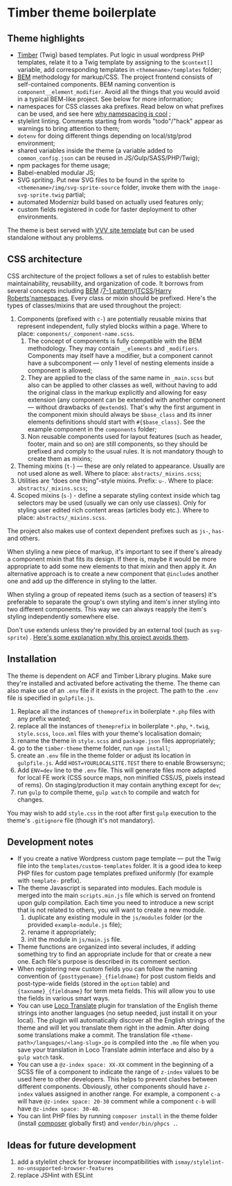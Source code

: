 # Timber theme boilerplate

## Theme highlights

- [Timber](https://timber.github.io/docs/) (Twig) based templates. Put logic in usual wordpress PHP templates, relate it
  to a Twig template by assigning to the `$context[]` variable, add corresponding templates in `<themename>/templates`
  folder;
- [BEM](https://bem.info) methodology for markup/CSS. The project frontend consists of self-contained components. BEM
  naming convention is `component__element_modifier`. Avoid all the things that you would avoid in a typical BEM-like
  project. See below for more information;
- namespaces for CSS classes aka prefixes. Read below on what prefixes can be used, and see
  here [why namespacing is cool](https://csswizardry.com/2015/08/bemit-taking-the-bem-naming-convention-a-step-further/)
  ;
- stylelint linting. Comments starting from words "todo"/"hack" appear as warnings to bring attention to them;
- `dotenv` for doing different things depending on local/stg/prod environment;
- shared variables inside the theme (a variable added to `common_config.json` can be reused in JS/Gulp/SASS/PHP/Twig);
- npm packages for theme usage;
- Babel-enabled modular JS;
- SVG spriting. Put new SVG files to be found in the sprite to `<themename>/img/svg-sprite-source` folder, invoke them
  with the `image-svg-sprite.twig` partial;
- automated Modernizr build based on actually used features only;
- custom fields registered in code for faster deployment to other environments.

The theme is best served with [VVV site template](https://github.com/certainlyakey/vvv-project-boilerplate) but can be
used standalone without any problems.

## CSS architecture

CSS architecture of the project follows a set of rules to establish better maintainability, reusability, and
organization of code. It borrows from several concepts including [BEM](https://bem.info)
/[7-1 pattern](https://sass-guidelin.es/#architecture)/[ITCSS](https://speakerdeck.com/dafed/managing-css-projects-with-itcss)/[Harry
Roberts'namespaces](http://csswizardry.com/2015/03/more-transparent-ui-code-with-namespaces/#the-namespaces). Every
class or mixin should be prefixed. Here's the types of classes/mixins that are used throughout the project:

1. Components (prefixed with `c-`) are potentially reusable mixins that represent independent, fully styled blocks
   within a page. Where to place: `components/_component-name.scss`.
    1. The concept of components is fully compatible with the BEM methodology. They may contain `__elements`
       and `_modifiers`. Components may itself have a modifier, but a component cannot have a subcomponent — only 1
       level of nesting elements inside a component is allowed;
    2. They are applied to the class of the same name in `_main.scss` but also can be applied to other classes as well,
       without having to add the original class in the markup explicitly and allowing for easy extension (any component
       can be extended with another component — without drawbacks of `@extend`s). That's why the first argument in the
       component mixin should always be `$base_class` and its inner elements definitions should start
       with `#{$base_class}`. See the example component in the `components` folder;
    3. Non reusable components used for layout features (such as header, footer, main and so on) are still components,
       so they should be prefixed and comply to the usual rules. It is not mandatory though to create them as mixins;
2. Theming mixins (`t-`) — these are only related to appearance. Usually are not used alone as well. Where to
   place: `abstracts/_mixins.scss`;
3. Utilities are “does one thing”-style mixins. Prefix: `u-`. Where to place: `abstracts/_mixins.scss`;
4. Scoped mixins (`s-`) - define a separate styling context inside which tag selectors may be used (usually we can only
   use classes). Only for styling user edited rich content areas (articles body etc.). Where to
   place: `abstracts/_mixins.scss`.

The project also makes use of context dependent prefixes such as `js-`, `has-` and others.

When styling a new piece of markup, it's important to see if there's already a component mixin that fits its design. If
there is, maybe it would be more appropriate to add some new elements to that mixin and then apply it. An alternative
approach is to create a new component that `@include`s another one and add up the difference in styling to the latter.

When styling a group of repeated items (such as a section of teasers) it's preferable to separate the group's own
styling and item's inner styling into two different components. This way we can always reapply the item's styling
independently somewhere else.

Don't use extends unless they're provided by an external tool (such as `svg-sprite`)
. [Here's some explanation why this project avoids them](http://csswizardry.com/2016/02/mixins-better-for-performance/).

## Installation

The theme is dependent on ACF and Timber Library plugins. Make sure they're installed and activated before activating
the theme. The theme can also make use of an `.env` file if it exists in the project. The path to the `.env` file is
specified in `gulpfile.js`.

1. Replace all the instances of `themeprefix` in boilerplate `*.php` files with any prefix wanted;
2. replace all the instances of `themeprefix` in boilerplate `*.php`, `*.twig`, `style.scss`, `loco.xml` files with your
   theme's localisation domain;
3. rename the theme in `style.scss` and `package.json` files appropriately;
4. go to the `timber-theme` theme folder, run `npm install`;
5. create an `.env` file in the theme folder or adjust its location in `gulpfile.js`. Add `HOST=YOURLOCALSITE.TEST`
   there to enable Browsersync;
6. Add `ENV=dev` line to the `.env` file. This will generate files more adapted for local FE work (CSS source maps, non
   minified CSS/JS, pixels instead of rems). On staging/production it may contain anything except for `dev`;
7. run `gulp` to compile theme, `gulp watch` to compile and watch for changes.

You may wish to add `style.css` in the root after first `gulp` execution to the theme's `.gitignore` file (though it's
not mandatory).

## Development notes

- If you create a native Wordpress custom page template — put the Twig file into the `templates/custom-templates`
  folder. It is a good idea to keep PHP files for custom page templates prefixed uniformly (for example with `template-`
  prefix).
- The theme Javascript is separated into modules. Each module is merged into the main `scripts.min.js` file which is
  served on frontend upon gulp compilation. Each time you need to introduce a new script that is not related to others,
  you will want to create a new module.
    1. duplicate any existing module in the `js/modules` folder (or the provided `example-module.js` file);
    2. rename it appropriately;
    3. init the module in `js/main.js` file.
- Theme functions are organized into several includes, if adding something try to find an appropriate include for that
  or create a new one. Each file's purpose is described in its comment section.
- When registering new custom fields you can follow the naming convention of `{posttypename}_{fieldname}` for post
  custom fields and post-type-wide fields (stored in the `option` table) and `{taxname}_{fieldname}` for term meta
  fields. This will allow you to use the fields in various smart ways.
- You can use [Loco Translate](https://wordpress.org/plugins/loco-translate/) plugin for translation of the English
  theme strings into another languages (no setup needed, just install it on your local). The plugin will automatically
  discover all the English strings of the theme and will let you translate them right in the admin. After doing some
  translations make a commit. The translation file `<theme-path>/languages/<lang-slug>.po` is compiled into the `.mo`
  file when you save your translation in Loco Translate admin interface and also by a `gulp watch` task.
- You can use a `@z-index space: XX-XX` comment in the beginning of a SCSS file of a component to indicate the range
  of `z-index` values to be used here to other developers. This helps to prevent clashes between different components.
  Obviously, other components should have `z-index` values assigned in another range. For example, a component `c-a`
  will have `@z-index space: 20-30` comment while a component `c-b` will have `@z-index space: 30-40`.
- You can lint PHP files by running `composer install` in the theme folder (install [composer](https://getcomposer.org/)
  globally first) and `vendor/bin/phpcs .`.

## Ideas for future development

1. add a stylelint check for browser incompatibilities with `ismay/stylelint-no-unsupported-browser-features`
2. replace JSHint with ESLint
